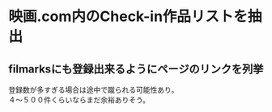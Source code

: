 # 映画.com内のCheck-in作品リストを抽出
filmarksにも登録出来るようにページのリンクを列挙
---
登録数が多すぎる場合は途中で蹴られる可能性あり。  
４～５００件くらいならまだ余裕ありそう。
